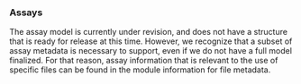 ### Assays

The assay model is currently under revision, and does not have a structure that is ready for release at this time.  However, we recognize that a subset of assay metadata is necessary to support, even if we do not have a full model finalized.  For that reason, assay information that is relevant to the use of specific files can be found in the module information for file metadata.